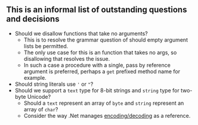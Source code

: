 ## This is an informal list of outstanding questions and decisions

* Should we disallow functions that take no arguments?
  - This is to resolve the grammar question of should empty argument lists be permitted.
  - The only use case for this is an function that takes no args, so disallowing that resolves the issue.
  - In such a case a procedure with a single, pass by reference argument is preferred, perhaps a `get` prefixed method name for example.
* Should string literals use `'` or `"`?
* Should we support a `text` type for 8-bit strings and `string` type for two-byte Unicode?
  - Should a `text` represent an array of `byte` and `string` represent an array of `char`?
  - Consider the way .Net manages [encoding/decoding](https://learn.microsoft.com/en-us/dotnet/api/system.text.encoding?view=net-7.0) as a reference.

